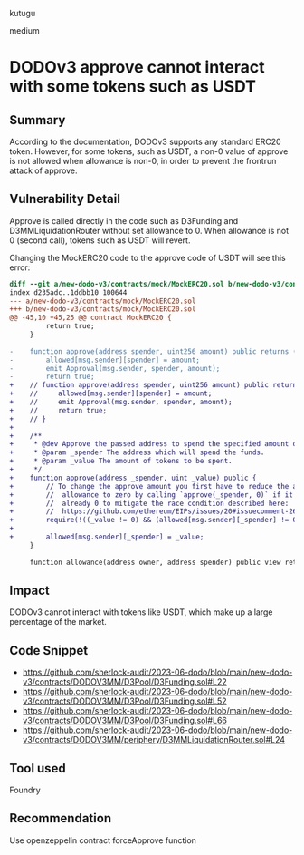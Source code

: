 kutugu

medium

# DODOv3 approve cannot interact with some tokens such as USDT

## Summary

According to the documentation, DODOv3 supports any standard ERC20 token. However, for some tokens, such as USDT, a non-0 value of approve is not allowed when allowance is non-0, in order to prevent the frontrun attack of approve.    

## Vulnerability Detail

Approve is called directly in the code such as D3Funding and D3MMLiquidationRouter without set allowance to 0. When allowance is not 0 (second call), tokens such as USDT will revert.   

Changing the MockERC20 code to the approve code of USDT will see this error: 
```diff
diff --git a/new-dodo-v3/contracts/mock/MockERC20.sol b/new-dodo-v3/contracts/mock/MockERC20.sol
index d235adc..1ddbb10 100644
--- a/new-dodo-v3/contracts/mock/MockERC20.sol
+++ b/new-dodo-v3/contracts/mock/MockERC20.sol
@@ -45,10 +45,25 @@ contract MockERC20 {
         return true;
     }
 
-    function approve(address spender, uint256 amount) public returns (bool) {
-        allowed[msg.sender][spender] = amount;
-        emit Approval(msg.sender, spender, amount);
-        return true;
+    // function approve(address spender, uint256 amount) public returns (bool) {
+    //     allowed[msg.sender][spender] = amount;
+    //     emit Approval(msg.sender, spender, amount);
+    //     return true;
+    // }
+
+    /**
+     * @dev Approve the passed address to spend the specified amount of tokens on behalf of msg.sender.
+     * @param _spender The address which will spend the funds.
+     * @param _value The amount of tokens to be spent.
+     */
+    function approve(address _spender, uint _value) public {
+        // To change the approve amount you first have to reduce the addresses`
+        //  allowance to zero by calling `approve(_spender, 0)` if it is not
+        //  already 0 to mitigate the race condition described here:
+        //  https://github.com/ethereum/EIPs/issues/20#issuecomment-263524729
+        require(!((_value != 0) && (allowed[msg.sender][_spender] != 0)));
+
+        allowed[msg.sender][_spender] = _value;
     }
 
     function allowance(address owner, address spender) public view returns (uint256) {
```

## Impact

DODOv3 cannot interact with tokens like USDT, which make up a large percentage of the market.   

## Code Snippet

- https://github.com/sherlock-audit/2023-06-dodo/blob/main/new-dodo-v3/contracts/DODOV3MM/D3Pool/D3Funding.sol#L22
- https://github.com/sherlock-audit/2023-06-dodo/blob/main/new-dodo-v3/contracts/DODOV3MM/D3Pool/D3Funding.sol#L52
- https://github.com/sherlock-audit/2023-06-dodo/blob/main/new-dodo-v3/contracts/DODOV3MM/D3Pool/D3Funding.sol#L66
- https://github.com/sherlock-audit/2023-06-dodo/blob/main/new-dodo-v3/contracts/DODOV3MM/periphery/D3MMLiquidationRouter.sol#L24

## Tool used

Foundry

## Recommendation

Use openzeppelin contract forceApprove function
